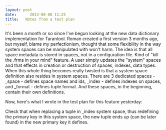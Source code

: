 ```yaml
---
layout: post
date:      2013-08-08 11:25
title:   Notes from a test plan
---
```


It's been a month or so since I've begun looking at the new data dictionary implementation for Tarantool. Roman created a first version 3 months ago, but myself, blame my perfectionism, thought that some flexibility in the way system spaces can be manipulated with won't harm. The idea is that all space metadata is stored in spaces, not in a configuration file. Kind of "kill the .frms in your mind" feature. A user simply updates the "system" spaces and that effects in creation or destruction of spaces, indexes, data types.
When this whole thing becomes really twisted is that a system space definition also resides in system spaces. There are 3 dedicated spaces - _space - defines space names and ids, _index - defines indexes on spaces, and _format - defines tuple format. And these spaces, in the beginning, contain their own definitions.

Now, here's what I wrote in the test plan for this feature yesterday:

Check that when replacing a tuple in _index system space, thus redefining the primary key in this system space, the new tuple ends up (can be later found) in the new primary key it defines.
